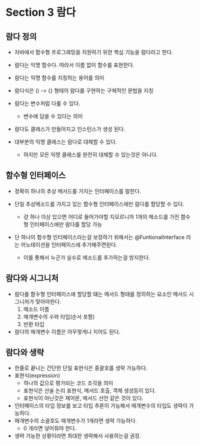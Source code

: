 # Section 3 람다

## 람다 정의

- 자바에서 함수형 프로그래밍을 지원하기 위한 핵심 기능을 람다라고 한다.
- 람다는 익명 함수다. 따라서 이름 없이 함수를 표현한다.

- 람다는 익명 함수를 지칭하는 용어를 의미
- 람다식은 () -> {} 형태의 람다를 구현하는 구체적인 문법을 지칭
- 람다는 변수처럼 다룰 수 있다.
    - 변수에 담을 수 있다는 의미

- 람다도 클래스가 만들어지고 인스턴스가 생성 된다.

- 대부분의 익명 클래스는 람다로 대체할 수 있다.
    - 하지만 모든 익명 클래스를 완전히 대체할 수 있는것은 아니다.

## 함수형 인터페이스

- 정확히 하나의 추상 메서드를 가지는 인터페이스를 말한다.
- 단일 추상메소드를 가지고 있는 함수형 인터페이스에만 람다를 할당할 수 있다.
    - 걍 하나 이상 있으면 어디로 들어가야할 지모르니까 1개의 메소드를 가진 함수형 인터페이스에만 람다를 할당 가능

- 단 하나의 함수형 인터페이스라는걸 보장하기 위해서는 @FuntionalInterface 라는 어노테이션을 인터페이스에 추가해주면된다.
    - 이를 통해서 누군가 실수로 메소드를 추가하는걸 방지한다.

## 람다와 시그니처

- 람다를 함수형 인터페이스에 할당할 떄는 메서드 형태를 정의하는 요소인 메서드 시그니처가 맞아야한다.
    1. 메소드 이름
    2. 매개변수의 수와 타입(순서 포함)
    3. 반환 타입
- 람다의 매개변수 이름은 아무렇게나 지어도 된다.

## 람다와 생략

- 한줄로 끝나는 간단한 단일 표현식은 중괄호를 생략 가능하다.
- 표현식(expression)
    - 하나의 값으로 평가되는 코드 조각을 의미
    - 표현식은 산술 논리 표현식, 메서드 호출, 객체 생성등이 있다.
    - 표현식이 아닌것은 제어문, 메서드 선언 같은 것이 있다.
- 인터페이스의 타입 정보를 보고 타입 추론이 가능해서 매개변수의 타입도 생략이 가능하다.
- 매개변수의 소괄호도 매개변수가 1개라면 생략 가능하다.
    - 0 개라면 넣어줘야 한다.
- 생략 가능한 상황이라면 최대한 생략해서 사용하는걸 권장.